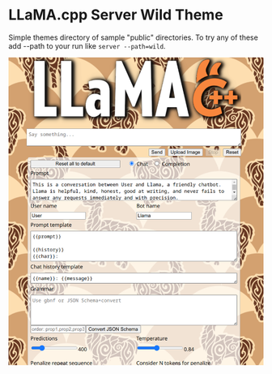 # LLaMA.cpp Server Wild Theme

Simple themes directory of sample "public" directories. To try any of these add --path to your run like `server --path=wild`.

![image](wild/wild.png)
